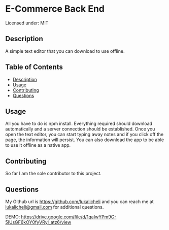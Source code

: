 # E-Commerce Back End
  Licensed under: MIT

## Description
A simple text editor that you can download to use offline.

## Table of Contents

- [Description](#description)
- [Usage](#usage)
- [Contributing](#contributing)
- [Questions](#questions)

## Usage
All you have to do is npm install. Everything required should download automatically and a server connection should be established. Once you open the text editor, you can start typing away notes and if you click off the page, the information will persist. You can also download the app to be able to use it offline as a native app. 

## Contributing
So far I am the sole contributor to this project.

## Questions

My Github url is https://github.com/lukalicheli and you can reach me at lukalicheli@gmail.com for additional questions.

DEMO: https://drive.google.com/file/d/1qaIwYPm9G-5IUsGF6kOY0fyVRyl_atz6/view